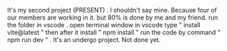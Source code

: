 It's my second project (PRESENT) . I shouldn't say mine. Because four of our members are working in it. but 80% is done by me and my friend.
run the folder in vscode .
open terminal window in vscode
type " install vite@latest "
then after it install " npm install "
run the code by command " npm run dev " .
It's an undergo project. Not done yet.
